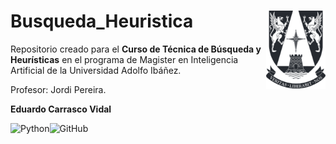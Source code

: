 # Busqueda_Heuristica <img src="img/logo.png" align="right" width = "95px"/>
Repositorio creado para el **Curso de Técnica de Búsqueda y Heurísticas** en el programa de Magister en Inteligencia Artificial de la Universidad Adolfo Ibáñez.

Profesor: Jordi Pereira.

**Eduardo Carrasco Vidal**
 
![Python](https://img.shields.io/badge/python-%2314354C.svg)![GitHub](https://img.shields.io/badge/github-%23121011.svg)

